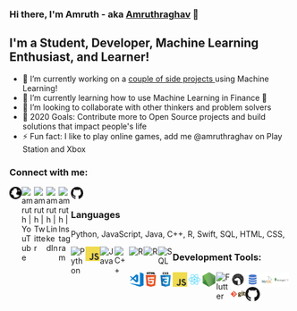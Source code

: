 
<!--
**amruthraghav/amruthraghav** is a ✨ _special_ ✨ repository because its `README.md` (this file) appears on your GitHub profile.

Here are some ideas to get you started:

- 🔭 I’m currently working on ...
- 🌱 I’m currently learning ...
- 👯 I’m looking to collaborate on ...
- 🤔 I’m looking for help with ...
- 💬 Ask me about ...
- 📫 How to reach me: ...
- 😄 Pronouns: ...
- ⚡ Fun fact: ...
-->

### Hi there, I'm Amruth - aka [Amruthraghav][website] 👋

## I'm a Student, Developer, Machine Learning Enthusiast, and Learner!
- 🔭 I’m currently working on a [couple of side projects ][website] using Machine Learning!
- 🌱 I’m currently learning how to use Machine Learning in Finance 🤣
- 👯 I’m looking to collaborate with other thinkers and problem solvers
- 🥅 2020 Goals: Contribute more to Open Source projects and build solutions that impact people's life
- ⚡ Fun fact: I like to play online games, add me @amruthraghav on Play Station and Xbox

### Connect with me:

[<img align="left" alt="amruth.com" width="22px" src="https://raw.githubusercontent.com/iconic/open-iconic/master/svg/globe.svg" />][website]
[<img align="left" alt="amruth | YouTube" width="22px" src="https://cdn.jsdelivr.net/npm/simple-icons@v3/icons/youtube.svg" />][youtube]
[<img align="left" alt="amruth | Twitter" width="22px" src="https://cdn.jsdelivr.net/npm/simple-icons@v3/icons/twitter.svg" />][twitter]
[<img align="left" alt="amruth | LinkedIn" width="22px" src="https://cdn.jsdelivr.net/npm/simple-icons@v3/icons/linkedin.svg" />][linkedin]
[<img align="left" alt="amruth | Instagram" width="22px" src="https://cdn.jsdelivr.net/npm/simple-icons@v3/icons/instagram.svg" />][instagram]
[<img align="left" alt="amruth | Instagram" width="22px" src="https://raw.githubusercontent.com/github/explore/78df643247d429f6cc873026c0622819ad797942/topics/github/github.png" />][github]

<br />

### Languages

Python, JavaScript, Java, C++, R, Swift, SQL, HTML, CSS,

[<img align="left" alt="Python" width="26px" src="https://img.icons8.com/color/48/000000/python.png" />][github]
[<img align="left" alt="JavaScript" width="26px" src="https://raw.githubusercontent.com/github/explore/80688e429a7d4ef2fca1e82350fe8e3517d3494d/topics/javascript/javascript.png" />][github]
[<img align="left" alt="Java" width="26px" src="https://img.icons8.com/color/48/000000/java-coffee-cup-logo.png" />][github]
[<img align="left" alt="C++" width="26px" src="https://img.icons8.com/color/48/000000/c-plus-plus-logo.png" />][github]
[<img align="left" alt="R" width="26px" src="https://img.icons8.com/dusk/48/000000/r.png" />][github]
[<img align="left" alt="R" width="26px" src="https://img.icons8.com/color/48/000000/swift.png" />][github]
[<img align="left" alt="SQL" width="26px" src="https://img.icons8.com/color/48/000000/sql.png" />][github]

### Development Tools:

[<img align="left" alt="Visual Studio Code" width="26px" src="https://raw.githubusercontent.com/github/explore/80688e429a7d4ef2fca1e82350fe8e3517d3494d/topics/visual-studio-code/visual-studio-code.png" />][github]
[<img align="left" alt="HTML5" width="26px" src="https://raw.githubusercontent.com/github/explore/80688e429a7d4ef2fca1e82350fe8e3517d3494d/topics/html/html.png" />][github]
[<img align="left" alt="CSS3" width="26px" src="https://raw.githubusercontent.com/github/explore/80688e429a7d4ef2fca1e82350fe8e3517d3494d/topics/css/css.png" />][cssplaylist]
[<img align="left" alt="JavaScript" width="26px" src="https://raw.githubusercontent.com/github/explore/80688e429a7d4ef2fca1e82350fe8e3517d3494d/topics/javascript/javascript.png" />][jsplaylist]
[<img align="left" alt="React" width="26px" src="https://raw.githubusercontent.com/github/explore/80688e429a7d4ef2fca1e82350fe8e3517d3494d/topics/react/react.png" />][reactplaylist]
[<img align="left" alt="Node.js" width="26px" src="https://raw.githubusercontent.com/github/explore/80688e429a7d4ef2fca1e82350fe8e3517d3494d/topics/nodejs/nodejs.png" />][github]
[<img align="left" alt="Flutter" width="26px" src="https://img.icons8.com/color/48/000000/flutter.png" />][github]
[<img align="left" alt="Deno" width="26px" src="https://raw.githubusercontent.com/github/explore/361e2821e2dea67711cde99c9c40ed357061cf27/topics/deno/deno.png" />][github]
[<img align="left" alt="SQL" width="26px" src="https://raw.githubusercontent.com/github/explore/80688e429a7d4ef2fca1e82350fe8e3517d3494d/topics/sql/sql.png" />][github]
[<img align="left" alt="MySQL" width="26px" src="https://raw.githubusercontent.com/github/explore/80688e429a7d4ef2fca1e82350fe8e3517d3494d/topics/mysql/mysql.png" />][github]
[<img align="left" alt="MongoDB" width="26px" src="https://raw.githubusercontent.com/github/explore/80688e429a7d4ef2fca1e82350fe8e3517d3494d/topics/mongodb/mongodb.png" />][github]
[<img align="left" alt="Git" width="26px" src="https://raw.githubusercontent.com/github/explore/80688e429a7d4ef2fca1e82350fe8e3517d3494d/topics/git/git.png" />][github]
[<img align="left" alt="GitHub" width="26px" src="https://raw.githubusercontent.com/github/explore/78df643247d429f6cc873026c0622819ad797942/topics/github/github.png" />][github]


<br />
<br />


[website]: https://amruthraghav.github.io
[github]: https://github.com/amruthraghav
[twitter]: https://twitter.com/amruth_raghav
[youtube]: https://youtube.com/amruth1999
[instagram]: https://www.instagram.com/amruthraghav/
[linkedin]: https://www.linkedin.com/in/gopalakrishnan-amruthraghav/
[jsplaylist]: https://www.youtube.com/playlist?list=PLkwxH9e_vrALRJKu7wfXby3MKeflhTu6B
[cssplaylist]: https://www.youtube.com/playlist?list=PLkwxH9e_vrALSdvZuEh6gqQdmDoDIoqz4
[reactplaylist]: https://www.youtube.com/playlist?list=PLkwxH9e_vrAK4TdffpxKY3QGyHCpxFcQ0
